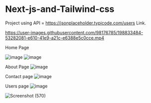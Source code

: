# Next-js-and-Tailwind-css
Project using API = https://jsonplaceholder.typicode.com/users Link.

https://user-images.githubusercontent.com/98176785/198833484-53282081-e610-41e9-a21c-e6388e5c0cce.mp4

Home Page

![image](https://user-images.githubusercontent.com/98176785/198828576-bd86a18a-712f-4222-bc4f-837ddcba3e5c.png)
![image](https://user-images.githubusercontent.com/98176785/198828602-1deb7fb6-dc54-429a-91ab-4ca7ffa0f807.png)


About Page
![image](https://user-images.githubusercontent.com/98176785/198828408-a70a76ff-460d-4d86-a885-001619cf134a.png)

Contact page
![image](https://user-images.githubusercontent.com/98176785/198828730-95068083-4fc3-4ccd-bb69-8b150e76229f.png)

Users page
![image](https://user-images.githubusercontent.com/98176785/198828533-ef362f8a-e3f0-47b1-859e-4c2ea61228d3.png)


![Screenshot (570)](https://user-images.githubusercontent.com/98176785/198828792-7bc709b9-8e8d-4a16-84ce-0a75afe39fa4.png)


